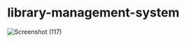 # library-management-system

![Screenshot (117)](https://github.com/ganeshmohite1808/librarymanagementsystem/assets/147703435/8097252c-3cba-4dbe-bab0-af0dde5d5e3b)
